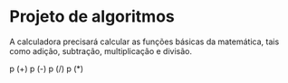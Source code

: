# Projeto de algoritmos

A calculadora precisará calcular as funções básicas da matemática, tais como adição, subtração, multiplicação e divisão.
 
p (+)
p (-)
p (/)
p (*)
